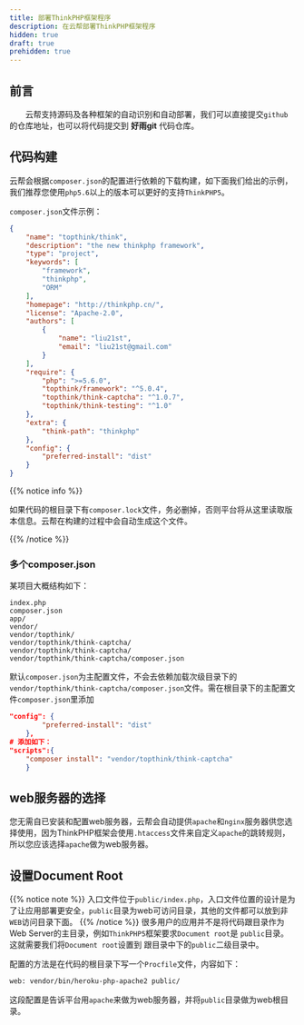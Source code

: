 ```yaml
---
title: 部署ThinkPHP框架程序
description: 在云帮部署ThinkPHP框架程序
hidden: true
draft: true
prehidden: true
---
```


## 前言

&emsp;&emsp;云帮支持源码及各种框架的自动识别和自动部署，我们可以直接提交`github`的仓库地址，也可以将代码提交到 **好雨git** 代码仓库。

## 代码构建

云帮会根据`composer.json`的配置进行依赖的下载构建，如下面我们给出的示例，我们推荐您使用`php5.6`以上的版本可以更好的支持`ThinkPHP5`。

`composer.json`文件示例：



```json
{
    "name": "topthink/think",
    "description": "the new thinkphp framework",
    "type": "project",
    "keywords": [
        "framework",
        "thinkphp",
        "ORM"
    ],
    "homepage": "http://thinkphp.cn/",
    "license": "Apache-2.0",
    "authors": [
        {
            "name": "liu21st",
            "email": "liu21st@gmail.com"
        }
    ],
    "require": {
        "php": ">=5.6.0",
        "topthink/framework": "^5.0.4",
        "topthink/think-captcha": "^1.0.7",
        "topthink/think-testing": "^1.0"
    }, 
    "extra": {
        "think-path": "thinkphp"
    },
    "config": {
        "preferred-install": "dist"
    }
}
```

{{% notice info %}}

如果代码的根目录下有`composer.lock`文件，务必删掉，否则平台将从这里读取版本信息。云帮在构建的过程中会自动生成这个文件。

{{% /notice %}}

### 多个composer.json

某项目大概结构如下：
 
```
index.php
composer.json
app/
vendor/
vendor/topthink/
vendor/topthink/think-captcha/
vendor/topthink/think-captcha/
vendor/topthink/think-captcha/composer.json
```

默认`composer.json`为主配置文件，不会去依赖加载次级目录下的`vendor/topthink/think-captcha/composer.json`文件。需在根目录下的主配置文件`composer.json`里添加

```json
"config": {
        "preferred-install": "dist"
    },
# 添加如下：
"scripts":{
	"composer install": "vendor/topthink/think-captcha"
    }
```

## web服务器的选择

您无需自已安装和配置web服务器，云帮会自动提供`apache`和`nginx`服务器供您选择使用，因为ThinkPHP框架会使用`.htaccess`文件来自定义`apache`的跳转规则，所以您应该选择`apache`做为web服务器。

## 设置Document Root
{{% notice note %}}
入口文件位于`public/index.php`，入口文件位置的设计是为了让应用部署更安全，`public`目录为web可访问目录，其他的文件都可以放到非`WEB`访问目录下面。
{{% /notice %}}
很多用户的应用并不是将代码跟目录作为Web Server的主目录，例如`ThinkPHP5`框架要求`Document root`是 `public`目录。这就需要我们将`Document root`设置到 跟目录中下的`public`二级目录中。

配置的方法是在代码的根目录下写一个`Procfile`文件，内容如下：

```bash
web: vendor/bin/heroku-php-apache2 public/
```

这段配置是告诉平台用`apache`来做为web服务器，并将`public`目录做为web根目录。